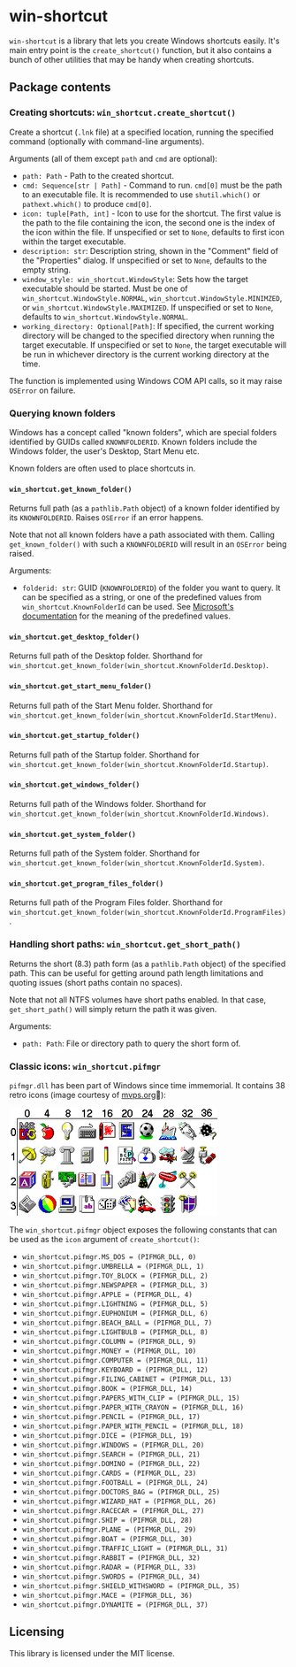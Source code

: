 # win-shortcut

`win-shortcut` is a library that lets you create Windows shortcuts easily. It's main entry point is the `create_shortcut()` function, but it also contains a bunch of other utilities that may be handy when creating shortcuts.

## Package contents

### Creating shortcuts: `win_shortcut.create_shortcut()`

Create a shortcut (`.lnk` file) at a specified location, running the specified command (optionally with command-line arguments).

Arguments (all of them except `path` and `cmd` are optional):
- `path: Path` - Path to the created shortcut.
- `cmd: Sequence[str | Path]` - Command to run. `cmd[0]` must be the path to an executable file. It is recommended to use `shutil.which()` or `pathext.which()` to produce `cmd[0]`.
- `icon: tuple[Path, int]` - Icon to use for the shortcut. The first value is the path to the file containing the icon, the second one is the index of the icon within the file. If unspecified or set to `None`, defaults to first icon within the target executable.
- `description: str`: Description string, shown in the "Comment" field of the "Properties" dialog. If unspecified or set to `None`, defaults to the empty string.
- `window_style: win_shortcut.WindowStyle`: Sets how the target executable should be started. Must be one of `win_shortcut.WindowStyle.NORMAL`, `win_shortcut.WindowStyle.MINIMZED`, or `win_shortcut.WindowStyle.MAXIMIZED`. If unspecified or set to `None`, defaults to `win_shortcut.WindowStyle.NORMAL`.
- `working_directory: Optional[Path]`: If specified, the current working directory will be changed to the specified directory when running the target executable. If unspecified or set to `None`, the target executable will be run in whichever directory is the current working directory at the time.

The function is implemented using Windows COM API calls, so it may raise `OSError` on failure.

### Querying known folders

Windows has a concept called "known folders", which are special folders identified by GUIDs called `KNOWNFOLDERID`. Known folders include the Windows folder, the user's Desktop, Start Menu etc.

Known folders are often used to place shortcuts in.

#### `win_shortcut.get_known_folder()`

Returns full path (as a `pathlib.Path` object) of a known folder identified by its `KNOWNFOLDERID`. Raises `OSError` if an error happens.

Note that not all known folders have a path associated with them. Calling `get_known_folder()` with such a `KNOWNFOLDERID` will result in an `OSError` being raised.

Arguments:
- `folderid: str`: GUID (`KNOWNFOLDERID`) of the folder you want to query. It can be specified as a string, or one of the predefined values from `win_shortcut.KnownFolderId` can be used. See [Microsoft's documentation](https://learn.microsoft.com/en-us/windows/win32/shell/knownfolderid) for the meaning of the predefined values.

#### `win_shortcut.get_desktop_folder()`

Returns full path of the Desktop folder. Shorthand for `win_shortcut.get_known_folder(win_shortcut.KnownFolderId.Desktop)`.

#### `win_shortcut.get_start_menu_folder()`

Returns full path of the Start Menu folder. Shorthand for `win_shortcut.get_known_folder(win_shortcut.KnownFolderId.StartMenu)`.

#### `win_shortcut.get_startup_folder()`

Returns full path of the Startup folder. Shorthand for `win_shortcut.get_known_folder(win_shortcut.KnownFolderId.Startup)`.

#### `win_shortcut.get_windows_folder()`

Returns full path of the Windows folder. Shorthand for `win_shortcut.get_known_folder(win_shortcut.KnownFolderId.Windows)`.

#### `win_shortcut.get_system_folder()`

Returns full path of the System folder. Shorthand for `win_shortcut.get_known_folder(win_shortcut.KnownFolderId.System)`.

#### `win_shortcut.get_program_files_folder()`

Returns full path of the Program Files folder. Shorthand for `win_shortcut.get_known_folder(win_shortcut.KnownFolderId.ProgramFiles)`.

### Handling short paths: `win_shortcut.get_short_path()`

Returns the short (8.3) path form (as a `pathlib.Path` object) of the specified path. This can be useful for getting around path length limitations and quoting issues (short paths contain no spaces).

Note that not all NTFS volumes have short paths enabled. In that case, `get_short_path()` will simply return the path it was given.

Arguments:
- `path: Path`: File or directory path to query the short form of.

### Classic icons: `win_shortcut.pifmgr`

`pifmgr.dll` has been part of Windows since time immemorial. It contains 38 retro icons (image courtesy of [mvps.org](https://mvps.org/serenitymacros/iconlist.html)):

![Icons in pifmgr.dll](images/pifmgr.png)

The `win_shortcut.pifmgr` object exposes the following constants that can be used as the `icon` argument of `create_shortcut()`:

* `win_shortcut.pifmgr.MS_DOS = (PIFMGR_DLL, 0)`
* `win_shortcut.pifmgr.UMBRELLA = (PIFMGR_DLL, 1)`
* `win_shortcut.pifmgr.TOY_BLOCK = (PIFMGR_DLL, 2)`
* `win_shortcut.pifmgr.NEWSPAPER = (PIFMGR_DLL, 3)`
* `win_shortcut.pifmgr.APPLE = (PIFMGR_DLL, 4)`
* `win_shortcut.pifmgr.LIGHTNING = (PIFMGR_DLL, 5)`
* `win_shortcut.pifmgr.EUPHONIUM = (PIFMGR_DLL, 6)`
* `win_shortcut.pifmgr.BEACH_BALL = (PIFMGR_DLL, 7)`
* `win_shortcut.pifmgr.LIGHTBULB = (PIFMGR_DLL, 8)`
* `win_shortcut.pifmgr.COLUMN = (PIFMGR_DLL, 9)`
* `win_shortcut.pifmgr.MONEY = (PIFMGR_DLL, 10)`
* `win_shortcut.pifmgr.COMPUTER = (PIFMGR_DLL, 11)`
* `win_shortcut.pifmgr.KEYBOARD = (PIFMGR_DLL, 12)`
* `win_shortcut.pifmgr.FILING_CABINET = (PIFMGR_DLL, 13)`
* `win_shortcut.pifmgr.BOOK = (PIFMGR_DLL, 14)`
* `win_shortcut.pifmgr.PAPERS_WITH_CLIP = (PIFMGR_DLL, 15)`
* `win_shortcut.pifmgr.PAPER_WITH_CRAYON = (PIFMGR_DLL, 16)`
* `win_shortcut.pifmgr.PENCIL = (PIFMGR_DLL, 17)`
* `win_shortcut.pifmgr.PAPER_WITH_PENCIL = (PIFMGR_DLL, 18)`
* `win_shortcut.pifmgr.DICE = (PIFMGR_DLL, 19)`
* `win_shortcut.pifmgr.WINDOWS = (PIFMGR_DLL, 20)`
* `win_shortcut.pifmgr.SEARCH = (PIFMGR_DLL, 21)`
* `win_shortcut.pifmgr.DOMINO = (PIFMGR_DLL, 22)`
* `win_shortcut.pifmgr.CARDS = (PIFMGR_DLL, 23)`
* `win_shortcut.pifmgr.FOOTBALL = (PIFMGR_DLL, 24)`
* `win_shortcut.pifmgr.DOCTORS_BAG = (PIFMGR_DLL, 25)`
* `win_shortcut.pifmgr.WIZARD_HAT = (PIFMGR_DLL, 26)`
* `win_shortcut.pifmgr.RACECAR = (PIFMGR_DLL, 27)`
* `win_shortcut.pifmgr.SHIP = (PIFMGR_DLL, 28)`
* `win_shortcut.pifmgr.PLANE = (PIFMGR_DLL, 29)`
* `win_shortcut.pifmgr.BOAT = (PIFMGR_DLL, 30)`
* `win_shortcut.pifmgr.TRAFFIC_LIGHT = (PIFMGR_DLL, 31)`
* `win_shortcut.pifmgr.RABBIT = (PIFMGR_DLL, 32)`
* `win_shortcut.pifmgr.RADAR = (PIFMGR_DLL, 33)`
* `win_shortcut.pifmgr.SWORDS = (PIFMGR_DLL, 34)`
* `win_shortcut.pifmgr.SHIELD_WITHSWORD = (PIFMGR_DLL, 35)`
* `win_shortcut.pifmgr.MACE = (PIFMGR_DLL, 36)`
* `win_shortcut.pifmgr.DYNAMITE = (PIFMGR_DLL, 37)`

## Licensing

This library is licensed under the MIT license.
